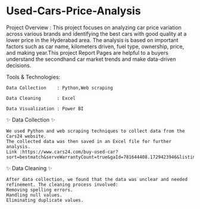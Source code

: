 # Used-Cars-Price-Analysis

Project Overview :
This project focuses on analyzing car price variation across various brands and identifying the best cars with good quality at a lower price in the Hyderabad area. The analysis is based on important factors such as car name, kilometers driven, fuel type, ownership, price, and making year.This project Report Pages are helpful to a buyers understand the secondhand car market trends and make data-driven decisions.

Tools & Technologies:

    Data Collection    : Python,Web scraping
    
    Data Cleaning      : Excel
    
    Data Visualization : Power BI


✨ Data Collection ✨
    
    We used Python and web scraping techniques to collect data from the Cars24 website.
    The collected data was then saved in an Excel file for further analysis.
    Link :https://www.cars24.com/buy-used-car?sort=bestmatch&serveWarrantyCount=true&gaId=781644408.1729423946&listingSource=Homepage_Filters&storeCityId=3686
✨ Data Cleaning  ✨
    
    After data collection, we found that the data was unclear and needed refinement. The cleaning process involved:
    Removing spelling errors.
    Handling null values.
    Eliminating duplicate values.
